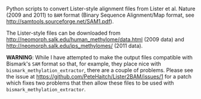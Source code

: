 Python scripts to convert Lister-style alignment files from Lister et al. Nature (2009 and 2011) to `BAM` format (Binary Sequence Alignment/Map format, see http://samtools.sourceforge.net/SAM1.pdf). 

The Lister-style files can be downloaded from http://neomorph.salk.edu/human_methylome/data.html (2009 data) and http://neomorph.salk.edu/ips_methylomes/ (2011 data).

__WARNING__: While I have attempted to make the output files compatible with Bismark's `SAM` format so that, for example, they place nice with `bismark_methylation_extractor`, there are a couple of problems. Please see the issue at https://github.com/PeteHaitch/Lister2BAM/issues/1 for a patch which fixes two problems that then allow these files to be used with `bismark_methylation_extractor`.
